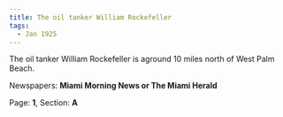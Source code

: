 ```yaml
---  
title: The oil tanker William Rockefeller  
tags:  
  - Jan 1925  
---  
```

  
The oil tanker William Rockefeller is aground 10 miles north of West Palm Beach.  
  
Newspapers: **Miami Morning News or The Miami Herald**  
  
Page: **1**, Section: **A** 
